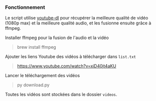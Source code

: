 ### Fonctionnement

Le script utilise [youtube-dl](https://github.com/ytdl-org/youtube-dl) pour récupérer la meilleure qualité de vidéo (1080p max) et la meilleure qualité audio, et les fusionne ensuite grâce à ffmpeg.

Installer ffmpeg pour la fusion de l'audio et la vidéo
> brew install ffmpeg

Ajouter les liens Youtube des vidéos à télécharger dans `list.txt`
> https://www.youtube.com/watch?v=xiD40jt4aKU

Lancer le téléchargement des vidéos
> py download.py

Toutes les vidéos sont stockées dans le dossier `videos`.
